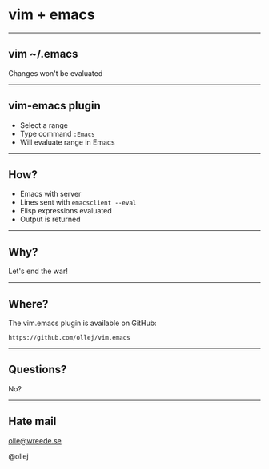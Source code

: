 # vim + emacs

---

## vim ~/.emacs

Changes won't be evaluated

---

## vim-emacs plugin

 * Select a range
 * Type command `:Emacs`
 * Will evaluate range in Emacs

---

## How?

 * Emacs with server
 * Lines sent with `emacsclient --eval`
 * Elisp expressions evaluated
 * Output is returned

---

## Why?

Let's end the war!

---

## Where?

The vim.emacs plugin is available on GitHub:

```
https://github.com/ollej/vim.emacs
```

---

## Questions?

No?

---

## Hate mail

olle@wreede.se

@ollej
